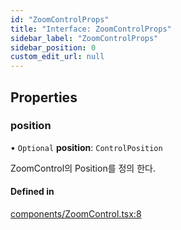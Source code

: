 ```yaml
---
id: "ZoomControlProps"
title: "Interface: ZoomControlProps"
sidebar_label: "ZoomControlProps"
sidebar_position: 0
custom_edit_url: null
---
```


## Properties

### position

• `Optional` **position**: `ControlPosition`

ZoomControl의 Position를 정의 한다.

#### Defined in

[components/ZoomControl.tsx:8](https://github.com/JaeSeoKim/react-kakao-maps/blob/1c2440a/src/components/ZoomControl.tsx#L8)
